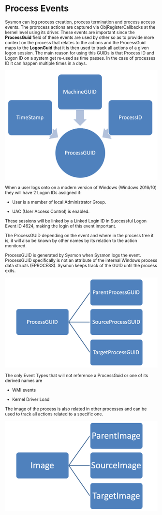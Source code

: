 
Process Events
==============

Sysmon can log process creation, process termination and process access
events. The prorocess actions are captured via ObjRegisterCallbacks at
the kernel level using its driver. These events are important since the
**ProcessGuid** field of these events are used by other so as to provide
more context on the process that relates to the actions and the
ProcessGuid maps to the **LogonGuid** that it is then used to track all
actions of a given logon session. The main reason for using this GUIDs
is that Process ID and Logon ID on a system get re-used as time passes.
In the case of processes ID it can happen multiple times in a days.

![ProcessGUID Source](./media/image31.png)

When a user logs onto on a modern version of Windows (Windows 2016/10)
they will have 2 Logon IDs assigned if:

* User is a member of local Administrator Group.

* UAC (User Access Control) is enabled.

These sessions will be linked by a Linked Login ID in Successful Logon
Event ID 4624, making the login of this event important.

The ProcessGUID depending on the event and where in the process tree it
is, it will also be known by other names by its relation to the action
monitored.

ProcessGUID is generated by Sysmon when Sysmon logs the event.  ProcessGUID 
specifically is not an attribute of the internal Windows process data structs
(EPROCESS).  Sysmon keeps track of the GUID until the process exits.

![ProcessGUID Relation](./media/image32.png)

The only Event Types that will not reference a ProcessGuid or one of its
derived names are

* WMI events

* Kernel Driver Load

The image of the process is also related in other processes and can be
used to track all actions related to a specific one.

![Image Relation](./media/image33.png)

